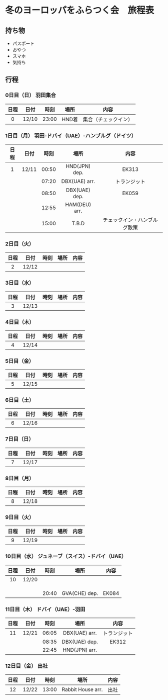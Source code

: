 # 冬のヨーロッパをふらつく会　旅程表
## 持ち物

* パスポート
* おやつ
* スマホ
* 気持ち


## 行程
### 0日目（日） 羽田集合

| 日程 | 日付   | 時刻  | 場所 | 内容 |
|:---:|:-----:|:-----:|:-:|:-:|
|  0  | 12/10 | 23:00 | HND着 | 集合（チェックイン）|


### 1日目（月） 羽田-ドバイ（UAE）-ハンブルグ（ドイツ）

| 日程 | 日付   | 時刻  | 場所 | 内容 |
|:---:|:-----:|:-----:|:-:|:-:|
|  1  | 12/11 | 00:50 | HND(JPN) dep. | EK313 |
|     |       | 07:20 | DBX(UAE) arr. | トランジット |
|     |       | 08:50 | DBX(UAE) dep. | EK059 |
|     |       | 12:55 | HAM(DEU) arr. |               |
|     |       | 15:00 | T.B.D | チェックイン・ハンブルグ散策 |


### 2日目（火）

| 日程 | 日付   | 時刻  | 場所 | 内容 |
|:---:|:-----:|:-----:|:-:|:-:|
|  2  | 12/12 |  |  |  |


### 3日目（水）

| 日程 | 日付   | 時刻  | 場所 | 内容 |
|:---:|:-----:|:-----:|:-:|:-:|
|  3  | 12/13 |  |  |  |


### 4日目（木）

| 日程 | 日付   | 時刻  | 場所 | 内容 |
|:---:|:-----:|:-----:|:-:|:-:|
|  4  | 12/14 |  |  |  |


### 5日目（金）

| 日程 | 日付   | 時刻  | 場所 | 内容 |
|:---:|:-----:|:-----:|:-:|:-:|
|  5  | 12/15 |  |  |  |


### 6日目（土）

| 日程 | 日付   | 時刻  | 場所 | 内容 |
|:---:|:-----:|:-----:|:-:|:-:|
|  6  | 12/16 |  |  |  |


### 7日目（日）

| 日程 | 日付   | 時刻  | 場所 | 内容 |
|:---:|:-----:|:-----:|:-:|:-:|
|  7  | 12/17 |  |  |  |


### 8日目（月）

| 日程 | 日付   | 時刻  | 場所 | 内容 |
|:---:|:-----:|:-----:|:-:|:-:|
|  8  | 12/18 |  |  |  |


### 9日目（火）

| 日程 | 日付   | 時刻  | 場所 | 内容 |
|:---:|:-----:|:-----:|:-:|:-:|
|  9  | 12/19 |  |  |  |


### 10日目（水） ジュネーブ（スイス）-ドバイ（UAE）

| 日程 | 日付   | 時刻  | 場所 | 内容 |
|:---:|:-----:|:-----:|:-:|:-:|
|  10 | 12/20 |  |  |  |
|     |       |  |  |  |
|     |       |  |  |  |
|     |       |  |  |  |
|     |       | 20:40 | GVA(CHE) dep. | EK084 |


### 11日目（木） ドバイ（UAE）-羽田

| 日程 | 日付   | 時刻  | 場所 | 内容 |
|:---:|:-----:|:-----:|:-:|:-:|
|  11 | 12/21 | 06:05 | DBX(UAE) arr. | トランジット |
|     |       | 08:35 | DBX(UAE) dep. | EK312 |
|     |       | 22:45 | HND(JPN) arr. | |


### 12日目（金） 出社

| 日程 | 日付   | 時刻  | 場所 | 内容 |
|:---:|:-----:|:-----:|:-:|:-:|
|  12 | 12/22 | 13:00 | Rabbit House arr. | 出社 |


